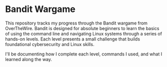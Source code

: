 # Bandit Wargame

This repository tracks my progress through the Bandit wargame from OverTheWire. Bandit is designed for absolute beginners to learn the basics of using the command line and navigating Linux systems through a series of hands-on levels. Each level presents a small challenge that builds foundational cybersecurity and Linux skills.

I'll be documenting how I complete each level, commands I used, and what I learned along the way.
